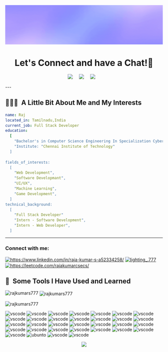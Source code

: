 <div align="center">
  <img src="https://github.com/Rajkumars777/Rajkumars777/blob/main/raj.gif" loop="none" alt="header"/>
</div>
<h1 align="center">
  Let's Connect and have a Chat!💬
</h1>
<p align="center">
  <a href="	https://github-readme-stats.vercel.app/api/top-langs/?username=Rajkumars777&theme=blue-green">
  <a target="_blank"href="https://www.linkedin.com/in/ileriayo-adebiyi-0328b1101/"><img src="https://img.shields.io/badge/linkedin-%230077B5.svg?&style=for-the-badge&logo=linkedin&logoColor=white" /></a>&nbsp;&nbsp;&nbsp;&nbsp;
  <a target="_blank"href="https://twitter.com/ileriayooo"><img src="https://img.shields.io/badge/twitter-%231DA1F2.svg?&style=for-the-badge&logo=twitter&logoColor=white" /></a>&nbsp;&nbsp;&nbsp;&nbsp;
  <a href="mailto:ileriayoadebiyi@gmail.com?subject=Hello%20Ileri,%20From%20Github"><img src="https://img.shields.io/badge/gmail-%23D14836.svg?&style=for-the-badge&logo=gmail&logoColor=white" /></a>&nbsp;&nbsp;&nbsp;&nbsp;
</p>
---

<h2> 👨🏻‍💻 &nbsp;A Little Bit About Me and My Interests</h2>

```yaml
name: Raj
located_in: Tamilnadu,India
current_job: Full Stack Developer
education:
  [
    "Bachelor's in Computer Science Engineering In Specialization Cyber Security",
    "Institute: "Chennai Institute of Technology"
  ]

fields_of_interests:
  [
    "Web Development",
    "Software Developmant",
    "UI/UX",
    "Machine Learning",
    "Game Development",
  ]
technical_background:
  [
    "Full Stack Developer"
    "Intern - Software Development",
    "Intern - Web Developer",
  ]
```
  
---  
  <h3 align="left">Connect with me:</h3>
<p align="left">
<a href="https://linkedin.com/in/https://www.linkedin.com/in/raja-kumar-s-a52334258/" target="blank"><img align="center" src="https://raw.githubusercontent.com/rahuldkjain/github-profile-readme-generator/master/src/images/icons/Social/linked-in-alt.svg" alt="https://www.linkedin.com/in/raja-kumar-s-a52334258/" height="30" width="40" /></a>
<a href="https://instagram.com/lighting_.777" target="blank"><img align="center" src="https://raw.githubusercontent.com/rahuldkjain/github-profile-readme-generator/master/src/images/icons/Social/instagram.svg" alt="lighting_.777" height="30" width="40" /></a>
<a href="https://www.leetcode.com/https://leetcode.com/rajakumarcsecs/" target="blank"><img align="center" src="https://raw.githubusercontent.com/rahuldkjain/github-profile-readme-generator/master/src/images/icons/Social/leet-code.svg" alt="https://leetcode.com/rajakumarcsecs/" height="30" width="40" /></a>
</p>
<h2> 🚀 &nbsp;Some Tools I Have Used and Learned</h2>

<p><img align="left" src="https://github-readme-stats.vercel.app/api/top-langs?username=rajkumars777&show_icons=true&locale=en&layout=compact" alt="rajkumars777" /></p>

<p>&nbsp;<img align="center" src="https://github-readme-stats.vercel.app/api?username=rajkumars777&show_icons=true&locale=en" alt="rajkumars777" /></p>

<p><img align="center" src="https://github-readme-streak-stats.herokuapp.com/?user=rajkumars777&" alt="rajkumars777" /></p>
<p align="left">
<img src="https://skillicons.dev/icons?i=html" alt="vscode" width="" height="45"/>
  <img src="https://skillicons.dev/icons?i=css" alt="vscode" width="" height="45"/>
  <img src="https://skillicons.dev/icons?i=js" alt="vscode" width="" height="45"/>
  <img src="https://skillicons.dev/icons?i=react" alt="vscode" width="" height="45"/>
  <img src="https://skillicons.dev/icons?i=angular" alt="vscode" width="" height="45"/>
  <img src="https://skillicons.dev/icons?i=ae" alt="vscode" width="" height="45"/>
  <img src="https://skillicons.dev/icons?i=autocad" alt="vscode" width="" height="45"/>
  <img src="https://skillicons.dev/icons?i=blender" alt="vscode" width="" height="45"/>
  <img src="https://skillicons.dev/icons?i=c" alt="vscode" width="" height="45"/>
  <img src="https://skillicons.dev/icons?i=cpp" alt="vscode" width="" height="45"/>
  <img src="https://skillicons.dev/icons?i=django" alt="vscode" width="" height="45"/>
  <img src="https://skillicons.dev/icons?i=express" alt="vscode" width="" height="45"/>
  <img src="https://skillicons.dev/icons?i=figma" alt="vscode" width="" height="45"/>
  <img src="https://skillicons.dev/icons?i=git" alt="vscode" width="" height="45"/>
  <img src="https://skillicons.dev/icons?i=github" alt="vscode" width="" height="45"/>
  <img src="https://skillicons.dev/icons?i=ai" alt="vscode" width="" height="45"/>
  <img src="https://skillicons.dev/icons?i=java" alt="vscode" width="" height="45"/>
  <img src="https://skillicons.dev/icons?i=kali" alt="vscode" width="" height="45"/>
  <img src="https://skillicons.dev/icons?i=linux" alt="vscode" width="" height="45"/>
  <img src="https://skillicons.dev/icons?i=mangodb" alt="vscode" width="" height="45"/>
  <img src="https://skillicons.dev/icons?i=nextjs" alt="vscode" width="" height="45"/>
  <img src="https://skillicons.dev/icons?i=mysql" alt="vscode" width="" height="45"/>
  <img src="https://skillicons.dev/icons?i=nodes" alt="vscode" width="" height="45"/>
  <img src="https://skillicons.dev/icons?i=ps" alt="vscode" width="" height="45"/>
  <img src="https://skillicons.dev/icons?i=pnpm" alt="vscode" width="" height="45"/>
  <img src="https://skillicons.dev/icons?i=python" alt="vscode" width="" height="45"/>
  <img src="https://skillicons.dev/icons?i=qt" alt="vscode" width="" height="45"/>
  <img src="https://skillicons.dev/icons?i=tailwind" alt="vscode" width="" height="45"/>
  <img src="https://skillicons.dev/icons?i=ts" alt="vscode" width="" height="45"/>
  <img src="https://skillicons.dev/icons?i=ubunto" alt="ubunto" width="" height="45"/>
  <img src="https://skillicons.dev/icons?i=visualstudio" alt="vscode" width="" height="45"/>
  <img src="https://skillicons.dev/icons?i=nextjs" alt="vscode" width="" height="45"/>
   
</p>

<p align="center">
  <img src="https://capsule-render.vercel.app/api?type=waving&color=gradient&height=100&section=footer"/>
</p>
